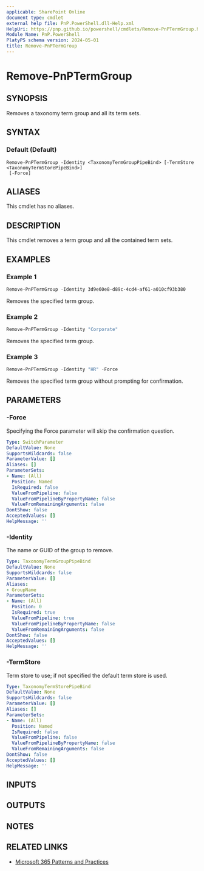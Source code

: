 ```yaml
---
applicable: SharePoint Online
document type: cmdlet
external help file: PnP.PowerShell.dll-Help.xml
HelpUri: https://pnp.github.io/powershell/cmdlets/Remove-PnPTermGroup.html
Module Name: PnP.PowerShell
PlatyPS schema version: 2024-05-01
title: Remove-PnPTermGroup
---
```


# Remove-PnPTermGroup

## SYNOPSIS

Removes a taxonomy term group and all its term sets.

## SYNTAX

### Default (Default)

```
Remove-PnPTermGroup -Identity <TaxonomyTermGroupPipeBind> [-TermStore <TaxonomyTermStorePipeBind>]
 [-Force]
```

## ALIASES

This cmdlet has no aliases.

## DESCRIPTION

This cmdlet removes a term group and all the contained term sets.

## EXAMPLES

### Example 1

```powershell
Remove-PnPTermGroup -Identity 3d9e60e8-d89c-4cd4-af61-a010cf93b380
```

Removes the specified term group.

### Example 2

```powershell
Remove-PnPTermGroup -Identity "Corporate"
```
Removes the specified term group.

### Example 3

```powershell
Remove-PnPTermGroup -Identity "HR" -Force
```

Removes the specified term group without prompting for confirmation.

## PARAMETERS

### -Force

Specifying the Force parameter will skip the confirmation question.

```yaml
Type: SwitchParameter
DefaultValue: None
SupportsWildcards: false
ParameterValue: []
Aliases: []
ParameterSets:
- Name: (All)
  Position: Named
  IsRequired: false
  ValueFromPipeline: false
  ValueFromPipelineByPropertyName: false
  ValueFromRemainingArguments: false
DontShow: false
AcceptedValues: []
HelpMessage: ''
```

### -Identity

The name or GUID of the group to remove.

```yaml
Type: TaxonomyTermGroupPipeBind
DefaultValue: None
SupportsWildcards: false
ParameterValue: []
Aliases:
- GroupName
ParameterSets:
- Name: (All)
  Position: 0
  IsRequired: true
  ValueFromPipeline: true
  ValueFromPipelineByPropertyName: false
  ValueFromRemainingArguments: false
DontShow: false
AcceptedValues: []
HelpMessage: ''
```

### -TermStore

Term store to use; if not specified the default term store is used.

```yaml
Type: TaxonomyTermStorePipeBind
DefaultValue: None
SupportsWildcards: false
ParameterValue: []
Aliases: []
ParameterSets:
- Name: (All)
  Position: Named
  IsRequired: false
  ValueFromPipeline: false
  ValueFromPipelineByPropertyName: false
  ValueFromRemainingArguments: false
DontShow: false
AcceptedValues: []
HelpMessage: ''
```

## INPUTS

## OUTPUTS

## NOTES

## RELATED LINKS

- [Microsoft 365 Patterns and Practices](https://aka.ms/m365pnp)
